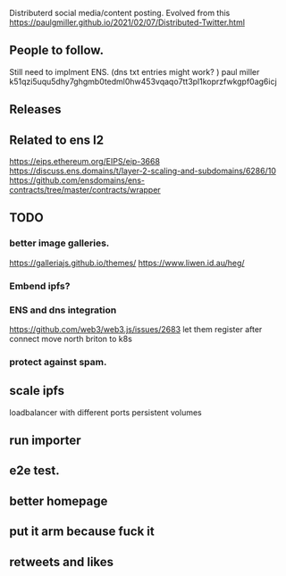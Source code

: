 Distributerd social media/content posting.
Evolved from this
https://paulgmiller.github.io/2021/02/07/Distributed-Twitter.html


## People to follow.
Still need to implment ENS. (dns txt entries might work? )
paul miller k51qzi5uqu5dhy7ghgmb0tedml0hw453vqaqo7tt3pl1koprzfwkgpf0ag6icj


## Releases

## Related to ens l2
https://eips.ethereum.org/EIPS/eip-3668
https://discuss.ens.domains/t/layer-2-scaling-and-subdomains/6286/10
https://github.com/ensdomains/ens-contracts/tree/master/contracts/wrapper

## TODO 
### better image galleries.
https://galleriajs.github.io/themes/
https://www.liwen.id.au/heg/

### Embend ipfs?

### ENS  and dns integration
https://github.com/web3/web3.js/issues/2683
let them register after connect
move north briton to k8s

### protect against spam. 

## scale ipfs
loadbalancer with different ports
persistent volumes

## run importer

## e2e test.

## better homepage

## put it arm because fuck it

## retweets and likes